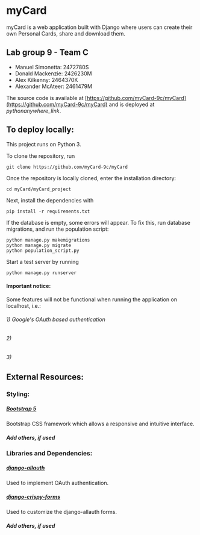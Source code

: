 # myCard

myCard is a web application built with Django where users can create their own Personal Cards, share and download them.

## Lab group 9 - Team C
- Manuel Simonetta:  2472780S
- Donald Mackenzie:	2426230M
- Alex Kilkenny:	    2464370K
- Alexander McAteer: 2461479M

The source code is available at [https://github.com/myCard-9c/myCard](https://github.com/myCard-9c/myCard) and is deployed at *pythonanywhere_link*.

## To deploy locally:
This project runs on Python 3.

To clone the repository, run

`git clone https://github.com/myCard-9c/myCard`

Once the repository is locally cloned, enter the installation directory:

`cd myCard/myCard_project`

Next, install the dependencies with

`pip install -r requirements.txt`

If the database is empty, some errors will appear. To fix this, run database migrations, and run the population script:

```
python manage.py makemigrations
python manage.py migrate
python population_script.py
```

Start a test server by running

`python manage.py runserver`

#### Important notice:
Some features will not be functional when running the application on localhost, i.e.:
###### 1) Google's OAuth based authentication
###### 2)
###### 3)

## External Resources:
### Styling:
##### [Bootstrap 5]()
Bootstrap CSS framework which allows a responsive and intuitive interface.
##### Add others, if used

### Libraries and Dependencies:
##### [django-allauth](https://github.com/pennersr/django-allauth)
Used to implement OAuth authentication.
##### [django-crispy-forms](https://github.com/django-crispy-forms/django-crispy-forms)
Used to customize the django-allauth forms.
##### Add others, if used
